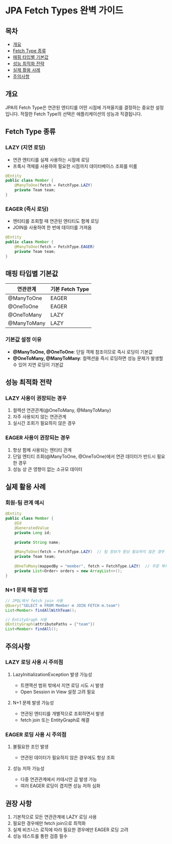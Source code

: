 # JPA Fetch Types 완벽 가이드

## 목차
- [개요](#개요)
- [Fetch Type 종류](#fetch-type-종류)
- [매핑 타입별 기본값](#매핑-타입별-기본값)
- [성능 최적화 전략](#성능-최적화-전략)
- [실제 활용 사례](#실제-활용-사례)
- [주의사항](#주의사항)

## 개요

JPA의 Fetch Type은 연관된 엔티티를 어떤 시점에 가져올지를 결정하는 중요한 설정입니다. 적절한 Fetch Type의 선택은 애플리케이션의 성능과 직결됩니다.

## Fetch Type 종류

### LAZY (지연 로딩)
- 연관 엔티티를 실제 사용하는 시점에 로딩
- 프록시 객체를 사용하여 필요한 시점까지 데이터베이스 조회를 미룸
```java
@Entity
public class Member {
    @ManyToOne(fetch = FetchType.LAZY)
    private Team team;
}
```

### EAGER (즉시 로딩)
- 엔티티를 조회할 때 연관된 엔티티도 함께 로딩
- JOIN을 사용하여 한 번에 데이터를 가져옴
```java
@Entity
public class Member {
    @ManyToOne(fetch = FetchType.EAGER)
    private Team team;
}
```

## 매핑 타입별 기본값

| 연관관계 | 기본 Fetch Type |
|---------|----------------|
| @ManyToOne | EAGER |
| @OneToOne | EAGER |
| @OneToMany | LAZY |
| @ManyToMany | LAZY |

### 기본값 설정 이유
- **@ManyToOne, @OneToOne**: 단일 객체 참조이므로 즉시 로딩이 기본값
- **@OneToMany, @ManyToMany**: 컬렉션을 즉시 로딩하면 성능 문제가 발생할 수 있어 지연 로딩이 기본값

## 성능 최적화 전략

### LAZY 사용이 권장되는 경우
1. 컬렉션 연관관계(@OneToMany, @ManyToMany)
2. 자주 사용되지 않는 연관관계
3. 실시간 조회가 필요하지 않은 경우

### EAGER 사용이 권장되는 경우
1. 항상 함께 사용되는 엔티티 관계
2. 단일 엔티티 조회(@ManyToOne, @OneToOne)에서 연관 데이터가 반드시 필요한 경우
3. 성능 상 큰 영향이 없는 소규모 데이터

## 실제 활용 사례

### 회원-팀 관계 예시
```java
@Entity
public class Member {
    @Id
    @GeneratedValue
    private Long id;
    
    private String name;
    
    @ManyToOne(fetch = FetchType.LAZY)  // 팀 정보가 항상 필요하지 않은 경우
    private Team team;
    
    @OneToMany(mappedBy = "member", fetch = FetchType.LAZY)  // 주문 목록은 필요할 때만
    private List<Order> orders = new ArrayList<>();
}
```

### N+1 문제 해결 방법
```java
// JPQL에서 fetch join 사용
@Query("SELECT m FROM Member m JOIN FETCH m.team")
List<Member> findAllWithTeam();

// EntityGraph 사용
@EntityGraph(attributePaths = {"team"})
List<Member> findAll();
```

## 주의사항

### LAZY 로딩 사용 시 주의점
1. LazyInitializationException 발생 가능성
    - 트랜잭션 범위 밖에서 지연 로딩 시도 시 발생
    - Open Session in View 설정 고려 필요

2. N+1 문제 발생 가능성
    - 연관된 엔티티를 개별적으로 조회하면서 발생
    - fetch join 또는 EntityGraph로 해결

### EAGER 로딩 사용 시 주의점
1. 불필요한 조인 발생
    - 연관된 데이터가 필요하지 않은 경우에도 항상 조회

2. 성능 저하 가능성
    - 다중 연관관계에서 카테시안 곱 발생 가능
    - 여러 EAGER 로딩이 겹치면 성능 저하 심화

## 권장 사항

1. 기본적으로 모든 연관관계에 LAZY 로딩 사용
2. 필요한 경우에만 fetch join으로 최적화
3. 실제 비즈니스 로직에 따라 필요한 경우에만 EAGER 로딩 고려
4. 성능 테스트를 통한 검증 필수